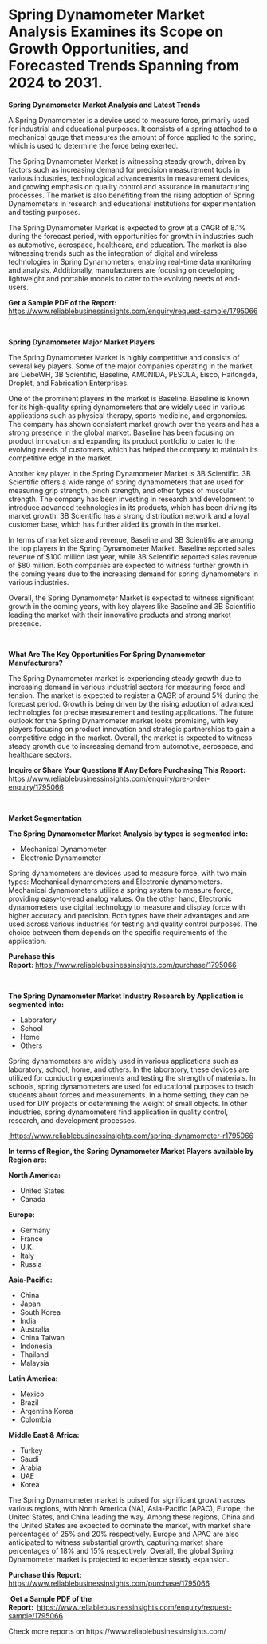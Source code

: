 <p><h1>Spring Dynamometer Market Analysis Examines its Scope on Growth Opportunities, and Forecasted Trends Spanning from 2024 to 2031.</h1></p><p><strong>Spring Dynamometer Market Analysis and Latest Trends</strong></p>
<p><p>A Spring Dynamometer is a device used to measure force, primarily used for industrial and educational purposes. It consists of a spring attached to a mechanical gauge that measures the amount of force applied to the spring, which is used to determine the force being exerted.</p><p>The Spring Dynamometer Market is witnessing steady growth, driven by factors such as increasing demand for precision measurement tools in various industries, technological advancements in measurement devices, and growing emphasis on quality control and assurance in manufacturing processes. The market is also benefiting from the rising adoption of Spring Dynamometers in research and educational institutions for experimentation and testing purposes.</p><p>The Spring Dynamometer Market is expected to grow at a CAGR of 8.1% during the forecast period, with opportunities for growth in industries such as automotive, aerospace, healthcare, and education. The market is also witnessing trends such as the integration of digital and wireless technologies in Spring Dynamometers, enabling real-time data monitoring and analysis. Additionally, manufacturers are focusing on developing lightweight and portable models to cater to the evolving needs of end-users.</p></p>
<p><strong>Get a Sample PDF of the Report:&nbsp;</strong> <a href="https://www.reliablebusinessinsights.com/enquiry/request-sample/1795066">https://www.reliablebusinessinsights.com/enquiry/request-sample/1795066</a></p>
<p>&nbsp;</p>
<p><strong>Spring Dynamometer Major Market Players</strong></p>
<p><p>The Spring Dynamometer Market is highly competitive and consists of several key players. Some of the major companies operating in the market are LiebeWH, 3B Scientific, Baseline, AMONIDA, PESOLA, Eisco, Haitongda, Droplet, and Fabrication Enterprises.</p><p>One of the prominent players in the market is Baseline. Baseline is known for its high-quality spring dynamometers that are widely used in various applications such as physical therapy, sports medicine, and ergonomics. The company has shown consistent market growth over the years and has a strong presence in the global market. Baseline has been focusing on product innovation and expanding its product portfolio to cater to the evolving needs of customers, which has helped the company to maintain its competitive edge in the market.</p><p>Another key player in the Spring Dynamometer Market is 3B Scientific. 3B Scientific offers a wide range of spring dynamometers that are used for measuring grip strength, pinch strength, and other types of muscular strength. The company has been investing in research and development to introduce advanced technologies in its products, which has been driving its market growth. 3B Scientific has a strong distribution network and a loyal customer base, which has further aided its growth in the market.</p><p>In terms of market size and revenue, Baseline and 3B Scientific are among the top players in the Spring Dynamometer Market. Baseline reported sales revenue of $100 million last year, while 3B Scientific reported sales revenue of $80 million. Both companies are expected to witness further growth in the coming years due to the increasing demand for spring dynamometers in various industries. </p><p>Overall, the Spring Dynamometer Market is expected to witness significant growth in the coming years, with key players like Baseline and 3B Scientific leading the market with their innovative products and strong market presence.</p></p>
<p>&nbsp;</p>
<p><strong>What Are The Key Opportunities For Spring Dynamometer Manufacturers?</strong></p>
<p><p>The Spring Dynamometer market is experiencing steady growth due to increasing demand in various industrial sectors for measuring force and tension. The market is expected to register a CAGR of around 5% during the forecast period. Growth is being driven by the rising adoption of advanced technologies for precise measurement and testing applications. The future outlook for the Spring Dynamometer market looks promising, with key players focusing on product innovation and strategic partnerships to gain a competitive edge in the market. Overall, the market is expected to witness steady growth due to increasing demand from automotive, aerospace, and healthcare sectors.</p></p>
<p><strong>Inquire or Share Your Questions If Any Before Purchasing This Report:</strong> <a href="https://www.reliablebusinessinsights.com/enquiry/pre-order-enquiry/1795066">https://www.reliablebusinessinsights.com/enquiry/pre-order-enquiry/1795066</a></p>
<p>&nbsp;</p>
<p><strong>Market Segmentation</strong></p>
<p><strong>The Spring Dynamometer Market Analysis by types is segmented into:</strong></p>
<p><ul><li>Mechanical Dynamometer</li><li>Electronic Dynamometer</li></ul></p>
<p><p>Spring dynamometers are devices used to measure force, with two main types: Mechanical dynamometers and Electronic dynamometers. Mechanical dynamometers utilize a spring system to measure force, providing easy-to-read analog values. On the other hand, Electronic dynamometers use digital technology to measure and display force with higher accuracy and precision. Both types have their advantages and are used across various industries for testing and quality control purposes. The choice between them depends on the specific requirements of the application.</p></p>
<p><strong>Purchase this Report:&nbsp;</strong><a href="https://www.reliablebusinessinsights.com/purchase/1795066">https://www.reliablebusinessinsights.com/purchase/1795066</a></p>
<p>&nbsp;</p>
<p><strong>The Spring Dynamometer Market Industry Research by Application is segmented into:</strong></p>
<p><ul><li>Laboratory</li><li>School</li><li>Home</li><li>Others</li></ul></p>
<p><p>Spring dynamometers are widely used in various applications such as laboratory, school, home, and others. In the laboratory, these devices are utilized for conducting experiments and testing the strength of materials. In schools, spring dynamometers are used for educational purposes to teach students about forces and measurements. In a home setting, they can be used for DIY projects or determining the weight of small objects. In other industries, spring dynamometers find application in quality control, research, and development processes.</p></p>
<p><a href="https://www.reliablebusinessinsights.com/spring-dynamometer-r1795066">&nbsp;https://www.reliablebusinessinsights.com/spring-dynamometer-r1795066</a></p>
<p><strong>In terms of Region, the Spring Dynamometer Market Players available by Region are:</strong></p>
<p>
    <p> <strong> North America: </strong>
        <ul>
            <li>United States</li>
            <li>Canada</li>
        </ul>
        </p> 
    <p> <strong> Europe: </strong>
        <ul>
            <li>Germany</li>
            <li>France</li>
            <li>U.K.</li>
            <li>Italy</li>
            <li>Russia</li>
        </ul>
        </p> 
    <p> <strong> Asia-Pacific: </strong>
        <ul>
            <li>China</li>
            <li>Japan</li>
            <li>South Korea</li>
            <li>India</li>
            <li>Australia</li>
            <li>China Taiwan</li>
            <li>Indonesia</li>
            <li>Thailand</li>
            <li>Malaysia</li>
        </ul>
        </p> 
    <p> <strong> Latin America: </strong>
        <ul>
            <li>Mexico</li>
            <li>Brazil</li>
            <li>Argentina Korea</li>
            <li>Colombia</li>
        </ul>
        </p> 
    <p> <strong> Middle East & Africa: </strong>
        <ul>
            <li>Turkey</li>
            <li>Saudi</li>
            <li>Arabia</li>
            <li>UAE</li>
            <li>Korea</li>
        </ul>
    </p>
    </p>
<p><p>The Spring Dynamometer market is poised for significant growth across various regions, with North America (NA), Asia-Pacific (APAC), Europe, the United States, and China leading the way. Among these regions, China and the United States are expected to dominate the market, with market share percentages of 25% and 20% respectively. Europe and APAC are also anticipated to witness substantial growth, capturing market share percentages of 18% and 15% respectively. Overall, the global Spring Dynamometer market is projected to experience steady expansion.</p></p>
<p><strong>Purchase this Report: </strong><a href="https://www.reliablebusinessinsights.com/purchase/1795066">https://www.reliablebusinessinsights.com/purchase/1795066</a></p>
<p>&nbsp;<strong>Get a Sample PDF of the Report:&nbsp;&nbsp;</strong><a href="https://www.reliablebusinessinsights.com/enquiry/request-sample/1795066">https://www.reliablebusinessinsights.com/enquiry/request-sample/1795066</a></p>
<p><strong></strong></p>
<p>Check more reports on https://www.reliablebusinessinsights.com/</p>
